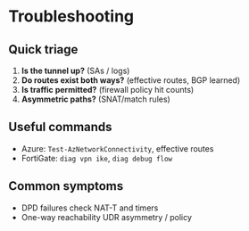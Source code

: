 ﻿# Troubleshooting

## Quick triage
1. **Is the tunnel up?** (SAs / logs)
2. **Do routes exist both ways?** (effective routes, BGP learned)
3. **Is traffic permitted?** (firewall policy hit counts)
4. **Asymmetric paths?** (SNAT/match rules)

## Useful commands
- Azure: `Test-AzNetworkConnectivity`, effective routes
- FortiGate: `diag vpn ike`, `diag debug flow`

## Common symptoms
- DPD failures  check NAT-T and timers
- One-way reachability  UDR asymmetry / policy
